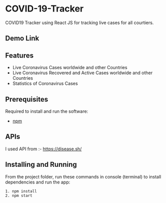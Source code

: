 # COVID-19-Tracker
COVID19 Tracker using React JS for tracking live cases for all courtiers.

## Demo Link



## Features
- Live Coronavirus Cases worldwide and other Countries
- Live Coronavirus Recovered and Active Cases worldwide and other Countries
- Statistics of Coronavirus Cases


## Prerequisites

Required to install and run the software:

 * [npm](https://www.npmjs.com/get-npm)


## APIs
I used API from :- https://disease.sh/

## Installing and Running

From the project folder, run these commands in console (terminal) to install dependencies and run the app:
```
1. npm install
2. npm start
```
